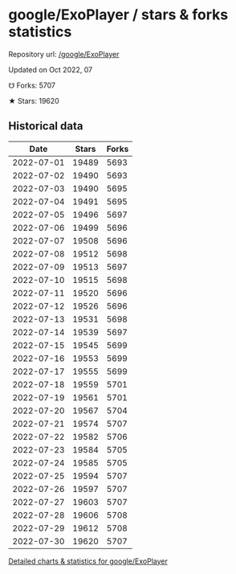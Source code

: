 # google/ExoPlayer / stars & forks statistics

Repository url: [/google/ExoPlayer](https://github.com/google/ExoPlayer)

Updated on Oct 2022, 07

☋ Forks: 5707

★ Stars: 19620

## Historical data
| Date | Stars | Forks |
|------|-------|-------|
| 2022-07-01 | 19489 | 5693 | 
| 2022-07-02 | 19490 | 5693 | 
| 2022-07-03 | 19490 | 5695 | 
| 2022-07-04 | 19491 | 5695 | 
| 2022-07-05 | 19496 | 5697 | 
| 2022-07-06 | 19499 | 5696 | 
| 2022-07-07 | 19508 | 5696 | 
| 2022-07-08 | 19512 | 5698 | 
| 2022-07-09 | 19513 | 5697 | 
| 2022-07-10 | 19515 | 5698 | 
| 2022-07-11 | 19520 | 5696 | 
| 2022-07-12 | 19526 | 5696 | 
| 2022-07-13 | 19531 | 5698 | 
| 2022-07-14 | 19539 | 5697 | 
| 2022-07-15 | 19545 | 5699 | 
| 2022-07-16 | 19553 | 5699 | 
| 2022-07-17 | 19555 | 5699 | 
| 2022-07-18 | 19559 | 5701 | 
| 2022-07-19 | 19561 | 5701 | 
| 2022-07-20 | 19567 | 5704 | 
| 2022-07-21 | 19574 | 5707 | 
| 2022-07-22 | 19582 | 5706 | 
| 2022-07-23 | 19584 | 5705 | 
| 2022-07-24 | 19585 | 5705 | 
| 2022-07-25 | 19594 | 5707 | 
| 2022-07-26 | 19597 | 5707 | 
| 2022-07-27 | 19603 | 5707 | 
| 2022-07-28 | 19606 | 5708 | 
| 2022-07-29 | 19612 | 5708 | 
| 2022-07-30 | 19620 | 5707 | 


[Detailed charts & statistics for google/ExoPlayer](https://reviewgithub.com/rep/google/ExoPlayer)
